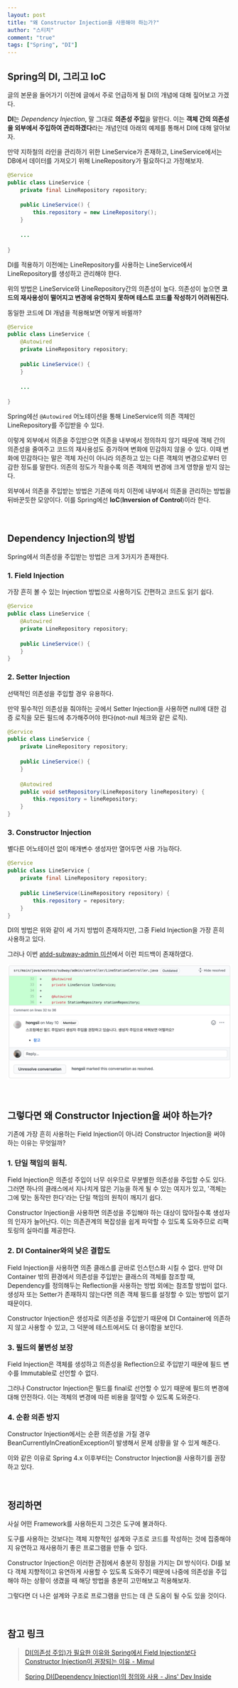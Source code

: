 ```yaml
---
layout: post
title: "왜 Constructor Injection을 사용해야 하는가?"
author: "스티치"
comment: "true"
tags: ["Spring", "DI"]
---
```


## Spring의 DI, 그리고 IoC

글의 본문을 들어가기 이전에 글에서 주로 언급하게 될 DI의 개념에 대해 짚어보고 가겠다.

**DI**는 *Dependency Injection*, 말 그대로 **의존성 주입**을 말한다. 이는 **객체 간의 의존성을 외부에서 주입하여 관리하겠다**라는 개념인데 아래의 예제를 통해서 DI에 대해 알아보자.

만약 지하철의 라인을 관리하기 위한 LineService가 존재하고, LineService에서는 DB에서 데이터를 가져오기 위해 LineRepository가 필요하다고 가정해보자.

```java
@Service
public class LineService {
    private final LineRepository repository;
    
    public LineService() {
        this.repository = new LineRepository();
    }
    
    ...

}
```

DI를 적용하기 이전에는 LineRepository를 사용하는 LineService에서 LineRepository를 생성하고 관리해야 한다.

위의 방법은 LineService와 LineRepository간의 의존성이 높다. 의존성이 높으면 **코드의 재사용성이 떨어지고 변경에 유연하지 못하며 테스트 코드를 작성하기 어려워진다.**

동일한 코드에 DI 개념을 적용해보면 어떻게 바뀔까?

```java
@Service
public class LineService {
    @Autowired
    private LineRepository repository;
    
    public LineService() {
    }
    
    ...

}
```

Spring에선 `@Autowired` 어노테이션을 통해 LineService의 의존 객체인 LineRepository를 주입받을 수 있다.

이렇게 외부에서 의존을 주입받으면 의존을 내부에서 정의하지 않기 때문에 객체 간의 의존성을 줄여주고 코드의 재사용성도 증가하며 변화에 민감하지 않을 수 있다.
이때 변화에 민감하다는 말은 객체 자신이 아니라 의존하고 있는 다른 객체의 변경으로부터 민감한 정도를 말한다. 의존의 정도가 작을수록 의존 객체의 변경에 크게 영향을 받지 않는다.

외부에서 의존을 주입받는 방법은 기존에 마치 이전에 내부에서 의존을 관리하는 방법을 뒤바꾼듯한 모양이다. 이를 Spring에선 **IoC**(**Inversion of Control**)이라 한다.

<br/>

## Dependency Injection의 방법

Spring에서 의존성을 주입받는 방법은 크게 3가지가 존재한다.

### 1. Field Injection

가장 흔히 볼 수 있는 Injection 방법으로 사용하기도 간편하고 코드도 읽기 쉽다.

```java
@Service
public class LineService {
    @Autowired
    private LineRepository repository;
    
    public LineService() {
    }
}
```

### 2. Setter Injection

선택적인 의존성을 주입할 경우 유용하다.

만약 필수적인 의존성을 줘야하는 곳에서 Setter Injection을 사용하면 null에 대한 검증 로직을 모든 필드에 추가해주어야 한다(not-null 체크와 같은 로직).

```java
@Service
public class LineService {
    private LineRepository repository;
    
    public LineService() {
    }
    
    @Autowired
    public void setRepository(LineRepository lineRepository) {
        this.repository = lineRepository;
    }
}
```

### 3. Constructor Injection

별다른 어노테이션 없이 매개변수 생성자만 열어두면 사용 가능하다.

```java
@Service
public class LineService {
    private final LineRepository repository;
    
    public LineService(LineRepository repository) {
        this.repository = repository;
    }
}
```

DI의 방법은 위와 같이 세 가지 방법이 존재하지만, 그중 Field Injection을 가장 흔히 사용하고 있다.

그러나 이번 [atdd-subway-admin 미션](https://github.com/woowacourse/atdd-subway-admin)에서 이런 피드백이 존재하였다.

![constructor injection review](../images/2020-07-18-di-constructor-injection-review.png)

<br/>

## 그렇다면 왜 Constructor Injection을 써야 하는가?

기존에 가장 흔히 사용하는 Field Injection이 아니라 Constructor Injection을 써야 하는 이유는 무엇일까?

### 1. 단일 책임의 원칙.

Field Injection은 의존성 주입이 너무 쉬우므로 무분별한 의존성을 주입할 수도 있다. 그러면 하나의 클래스에서 지나치게 많은 기능을 하게 될 수 있는 여지가 있고, '객체는 그에 맞는 동작만 한다'라는 단일 책임의 원칙이 깨지기 쉽다.

Constructor Injection을 사용하면 의존성을 주입해야 하는 대상이 많아질수록 생성자의 인자가 늘어난다. 이는 의존관계의 복잡성을 쉽게 파악할 수 있도록 도와주므로 리팩토링의 실마리를 제공한다.

### 2. DI Container와의 낮은 결합도

Field Injection을 사용하면 의존 클래스를 곧바로 인스턴스화 시킬 수 없다. 만약 DI Container 밖의 환경에서 의존성을 주입받는 클래스의 객체를 참조할 때, Dependency를 정의해두는 Reflection을 사용하는 방법 외에는 참조할 방법이 없다. 생성자 또는 Setter가 존재하지 않는다면 의존 객체 필드를 설정할 수 있는 방법이 없기 때문이다.

Constructor Injection은 생성자로 의존성을 주입받기 때문에 DI Container에 의존하지 않고 사용할 수 있고, 그 덕분에 테스트에서도 더 용이함을 보인다.

### 3. 필드의 불변성 보장

Field Injection은 객체를 생성하고 의존성을 Reflection으로 주입받기 때문에 필드 변수를 Immutable로 선언할 수 없다.

그러나 Constructor Injection은 필드를 final로 선언할 수 있기 때문에 필드의 변경에 대해 안전하다. 이는 객체의 변경에 따른 비용을 절약할 수 있도록 도와준다.

### 4. 순환 의존 방지

Constructor Injection에서는 순환 의존성을 가질 경우 BeanCurrentlyInCreationException이 발생해서 문제 상황을 알 수 있게 해준다.

이와 같은 이유로 Spring 4.x 이후부터는 Constructor Injection을 사용하기를 권장하고 있다.

<br/>

## 정리하면

사실 어떤 Framework를 사용하든지 그것은 도구에 불과하다.

도구를 사용하는 것보다는 객체 지향적인 설계와 구조로 코드를 작성하는 것에 집중해야지 유연하고 재사용하기 좋은 프로그램을 만들 수 있다.

Constructor Injection은 이러한 관점에서 충분히 장점을 가지는 DI 방식이다. DI를 보다 객체 지향적이고 유연하게 사용할 수 있도록 도와주기 때문에 나중에 의존성을 주입해야 하는 상황이 생겼을 때 해당 방법을 충분히 고민해보고 적용해보자.

그렇다면 더 나은 설계와 구조로 프로그램을 만드는 데 큰 도움이 될 수도 있을 것이다.

<br/>

## 참고 링크

> [DI(의존성 주입)가 필요한 이유와 Spring에서 Field Injection보다 Constructor Injection이 권장되는 이유 - Mimul](https://www.mimul.com/blog/di-constructor-injection/)
>
> [Spring DI(Dependency Injection)의 정의와 사용 - Jins' Dev Inside](https://jins-dev.tistory.com/entry/Spring-DIDependency-Injection-의-정의와-사용)

